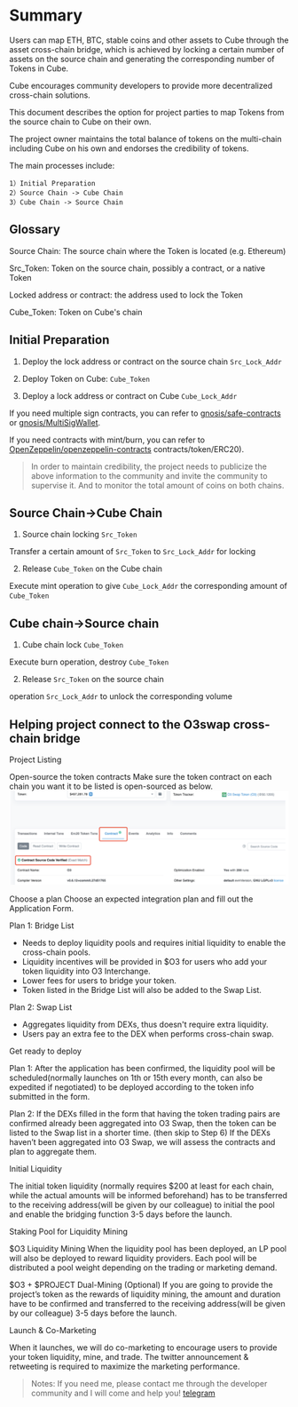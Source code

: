 # Summary

Users can map ETH, BTC, stable coins and other assets to Cube through the asset cross-chain bridge, which is achieved by locking a certain number of assets on the source chain and generating the corresponding number of Tokens in Cube.

Cube encourages community developers to provide more decentralized cross-chain solutions.

This document describes the option for project parties to map Tokens from the source chain to Cube on their own.

The project owner maintains the total balance of tokens on the multi-chain including Cube on his own and endorses the credibility of tokens.

The main processes include: 

```
1）Initial Preparation
2）Source Chain -> Cube Chain
3）Cube Chain -> Source Chain
```

## Glossary 

Source Chain: The source chain where the Token is located (e.g. Ethereum)

Src_Token: Token on the source chain, possibly a contract, or a native Token

Locked address or contract: the address used to lock the Token

Cube_Token: Token on Cube's chain
## Initial Preparation

1) Deploy the lock address or contract on the source chain `Src_Lock_Addr`

2) Deploy Token on Cube: `Cube_Token`

3) Deploy a lock address or contract on Cube `Cube_Lock_Addr`

If you need multiple sign contracts, you can refer to [gnosis/safe-contracts](https://github.com/gnosis/safe-contracts) or [gnosis/MultiSigWallet](https://github.com/gnosis/MultiSigWallet).

If you need contracts with mint/burn, you can refer to [OpenZeppelin/openzeppelin-contracts](https://github.com/OpenZeppelin/openzeppelin-contracts/tree/master/) contracts/token/ERC20).

> In order to maintain credibility, the project needs to publicize the above information to the community and invite the community to supervise it. And to monitor the total amount of coins on both chains.

## Source Chain->Cube Chain

1) Source chain locking `Src_Token`

Transfer a certain amount of `Src_Token` to `Src_Lock_Addr` for locking

2) Release `Cube_Token` on the Cube chain

Execute mint operation to give `Cube_Lock_Addr` the corresponding amount of `Cube_Token`

## Cube chain->Source chain

1) Cube chain lock `Cube_Token`

Execute burn operation, destroy `Cube_Token`

2) Release `Src_Token` on the source chain

operation `Src_Lock_Addr` to unlock the corresponding volume



## Helping project  connect to the O3swap cross-chain bridge   
Project Listing

Open-source the token contracts
Make sure the token contract on each chain you want it to be listed is open-sourced as below.  
![](./images/cube-testnet/cube-o3swap.png)

Choose a plan
Choose an expected integration plan and fill out the Application Form.

Plan 1: Bridge List
- Needs to deploy liquidity pools and requires initial liquidity to enable the cross-chain pools.
- Liquidity incentives will be provided in $O3 for users who add your token liquidity into O3 Interchange.
- Lower fees for users to bridge your token.
- Token listed in the Bridge List will also be added to the Swap List.

Plan 2: Swap List
- Aggregates liquidity from DEXs, thus doesn't require extra liquidity.
- Users pay an extra fee to the DEX when performs cross-chain swap.

Get ready to deploy

Plan 1: 
After the application has been confirmed, the liquidity pool will be scheduled(normally launches on 1th or 15th every month, can also be expedited if negotiated) to be deployed according to the token info submitted in the form.

Plan 2:
If the DEXs filled in the form that having the token trading pairs are confirmed already been aggregated into O3 Swap, then the token can be listed to the Swap list in a shorter time. (then skip to Step 6)
If the DEXs haven’t been aggregated into O3 Swap, we will assess the contracts and plan to aggregate them.

Initial Liquidity

The initial token liquidity (normally requires $200 at least for each chain, while the actual amounts will be informed beforehand) has to be transferred to the receiving address(will be given by our colleague) to initial the pool and enable the bridging function 3-5 days before the launch.

Staking Pool for Liquidity Mining

$O3 Liquidity Mining
When the liquidity pool has been deployed, an LP pool will also be deployed to reward liquidity providers. Each pool will be distributed a pool weight depending on the trading or marketing demand.

$O3 + $PROJECT Dual-Mining (Optional)
If you are going to provide the project’s token as the rewards of liquidity mining, the amount and duration have to be confirmed and transferred to the receiving address(will be given by our colleague) 3-5 days before the launch.
	
Launch & Co-Marketing

When it launches, we will do co-marketing to encourage users to provide your token liquidity, mine, and trade. 
The twitter announcement & retweeting is required to maximize the marketing performance.






> Notes: If you need me, please contact me through the developer community and I will come and help you! [telegram][telegram_link]

  [telegram_link]: https://t.me/CubeDevs